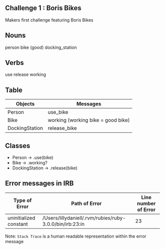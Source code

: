 ## Challenge 1 : Boris Bikes
Makers first challenge featuring Boris Bikes

## Nouns
person
bike (good)
docking_station

## Verbs
use
release
working

## Table
Objects  | Messages
------------- | -------------
Person  | use_bike
Bike  | working (working bike = good bike)
DockingStation  | release_bike

## Classes
* Person -> .use(bike)
* Bike -> .working?
* DockingStation -> .release(bike)

## Error messages in IRB
Type of Error  | Path of Error | Line number of Error
------------- | ------------- | -------------
uninitialized constant | /Users/lillydaniell/.rvm/rubies/ruby-3.0.0/bin/irb:23:in | 23

Note: `Stack Trace` is a human readable representation within the error message
